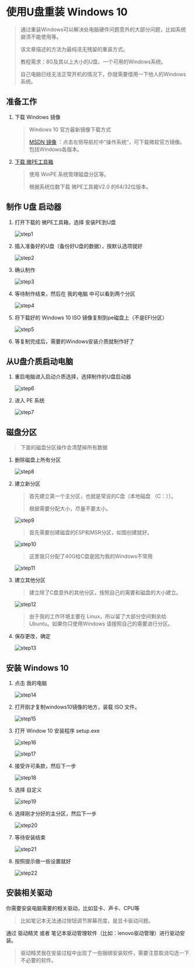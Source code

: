 # 使用U盘重装 Windows 10

> 通过重装Windows可以解决处电脑硬件问题意外的大部分问题，比如系统崩溃不能使用等。
>
> 该文章描述的方法为最纯洁无残留的重装方式。
>
> 教程需求：8G及其以上大小的U盘、一个可用的Windows系统。
>
> 自己电脑已经无法正常开机的情况下，你就需要借用一下他人的Windows系统。

## 准备工作

1. 下载 Windows 镜像

   > Windows 10 官方最新镜像下载方式
   >
   > [MSDN 镜像](https://msdn.itellyou.cn/) ：点击左侧导航栏中“操作系统”，可下载微软官方镜像。包括Windows各版本。

2. [下载 微PE工具箱](http://www.wepe.com.cn/download.html) 

   > 使用 WinPE 系统管理磁盘分区等。
   >
   > 根据系统位数下载 微PE工具箱V2.0 的64/32位版本。

## 制作 U盘 启动器

1. 打开下载的 微PE工具箱，选择 安装PE到U盘

   ![step1](images\step1.png)

2. 插入准备好的U盘（备份好U盘的数据），按默认选项就好

   ![step2](images\step2.png)

3. 确认制作

   ![step3](images\step3.png)

4. 等待制作结束，然后在 我的电脑 中可以看到两个分区

   ![step4](images\step4.png)

5. 将下载好的 Windows 10 ISO 镜像复制到pe磁盘上（不是EFI分区）

   ![step5](images\step5.png)

6. 等复制完成后，需要的Windows安装介质就制作好了

## 从U盘介质启动电脑

1. 重启电脑进入启动介质选择，选择制作的U盘启动器

   ![step6](images\step6.JPG)

2. 进入 PE 系统

   ![step7](images\step7.JPG)

## 磁盘分区

> 下面的磁盘分区操作会清楚掉所有数据

1. 删除磁盘上所有分区

   ![step8](images\step8.png)

2. 建立新分区

   > 首先建立第一个主分区，也就是常说的C盘（本地磁盘 （C：））。
   >
   > 根据需要分配大小，尽量不要太小。

   ![step9](images\step9.png)

   > 首先需要创建磁盘的ESP和MSR分区，如图创建就好。

   ![step10](images\step10.png)

   > 这里我只分配了40G给C盘是因为我的Windows不常用

   ![step11](images\step11.png)

3. 建立其他分区

   > 建立除了C盘意外的其他分区，按照自己的需要和磁盘的大小建立。

   ![step12](images\step12.png)

   > 由于我的工作环境主要在 Linux，所以留了大部分空间剩余给 Ubuntu。如果你只使用Windows 请按照自己的需要进行分区。

4. 保存更改，确定

   ![step13](images\step13.png)

## 安装 Windows 10

1. 点击 我的电脑

   ![step14](images\step14.png)

2. 打开刚才复制windows10镜像的地方，装载 ISO 文件。

   ![step15](images\step15.png)

3. 打开 Window 10 安装程序 setup.exe

   ![step16](images\step16.png)

   ![step17](images\step17.png)

4. 接受许可条款，然后下一步

   ![step18](images\step18.png)

5. 选择 自定义

   ![step19](images\step19.png)

6. 选择刚才分好的主分区，然后下一步

   ![step20](images\step20.png)

7. 等待安装结束

   ![step21](images\step21.png)

8. 按照提示做一些设置就好

   ![step22](images\step22.png)

## 安装相关驱动

你需要安装电脑需要的相关驱动，比如显卡、声卡、CPU等

> 比如笔记本无法通过按钮调节屏幕亮度，是显卡驱动问题。

通过 驱动精灵 或者 笔记本驱动管理软件（比如：lenovo驱动管理）进行驱动安装。

> 驱动精灵我在安装过程中出现了一些捆绑安装软件，需要注意取消勾选一下不必要的软件。